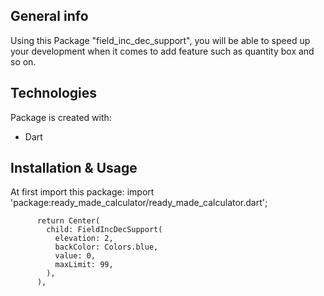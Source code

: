 ## General info
Using this Package "field_inc_dec_support", you will be able to speed up your development when it comes to add feature such as quantity box and so on.

## Technologies
Package is created with:
* Dart

## Installation & Usage
At first import this package:
import 'package:ready_made_calculator/ready_made_calculator.dart';

```
      return Center(
        child: FieldIncDecSupport(
          elevation: 2,
          backColor: Colors.blue,
          value: 0,
          maxLimit: 99,
        ),
      ),
```
